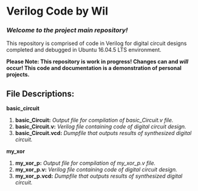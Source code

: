 # Verilog Code by Wil

### _Welcome to the project main repository!_
This repository is comprised of code in Verilog for digital circuit designs completed and debugged in Ubuntu 16.04.5 LTS environment.

**Please Note: This repository is work in progress! Changes can and _will_ occur! This code and documentation is a demonstration of personal projects.**

## File Descriptions:

**basic_circuit**
1. **basic_Circuit:** _Output file for compilation of basic_Circuit.v file._
2. **basic_Circuit.v:** _Verilog file containing code of digital circuit design._
3. **basic_Circuit.vcd:** _Dumpfile that outputs results of synthesized digital circuit._

**my_xor**
1. **my_xor_p:** _Output file for compilation of my_xor_p.v file._
2. **my_xor_p.v:** _Verilog file containing code of digital circuit design._
3. **my_xor_p.vcd:** _Dumpfile that outputs results of synthesized digital circuit._
